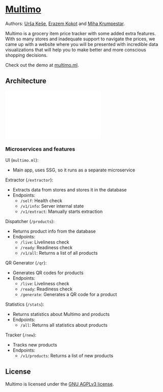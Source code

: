 # [Multimo](https://multimo.ml)

Authors: [Urša Keše](https://github.com/ukese),
[Erazem Kokot](https://github.com/erazemk) and
[Miha Krumpestar](https://github.com/mk2376).

Multimo is a grocery item price tracker with some added extra features.
With so many stores and inadequate support to navigate the prices,
we came up with a website where you will be presented with incredible
data visualizations that will help you to make better and more conscious
shopping decisions.

Check out the demo at [multimo.ml](https://multimo.ml).


## Architecture

![Multimo Architecture](res/multimo-architecture.md)

### Microservices and features

UI (`multimo.ml`):
- Main app, uses SSG, so it runs as a separate microservice

Extractor (`/extractor`):
- Extracts data from stores and stores it in the database
- Endpoints:
  - `/self`: Health check
  - `/v1/info`: Server internal state
  - `/v1/extract`: Manually starts extraction

Dispatcher (`/products`):
- Returns product info from the database
- Endpoints:
  - `/live`: Liveliness check
  - `/ready`: Readiness check
  - `/v1/all`: Returns a list of all products

QR Generator (`/qr`):
- Generates QR codes for products
- Endpoints:
  - `/live`: Liveliness check
  - `/ready`: Readiness check
  - `/generate`: Generates a QR code for a product

Statistics (`/stats`):
- Returns statistics about Multimo and products
- Endpoints:
  - `/all`: Returns all statistics about products

Tracker (`/new`):
- Tracks new products
- Endpoints:
  - `/v1/products`: Returns a list of new products

## License

Multimo is licensed under the [GNU AGPLv3 license](LICENSE).
